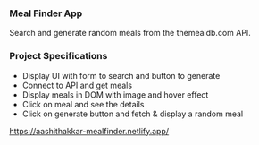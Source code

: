<h3>Meal Finder App</h3>
Search and generate random meals from the themealdb.com API.

<h3>Project Specifications</h3>
<ul>
<li>Display UI with form to search and button to generate</li> 
<li>Connect to API and get meals </li> 
<li>Display meals in DOM with image and hover effect </li> 
<li>Click on meal and see the details </li> 
<li>Click on generate button and fetch &amp; display a random meal</li> 
</ul>

https://aashithakkar-mealfinder.netlify.app/
